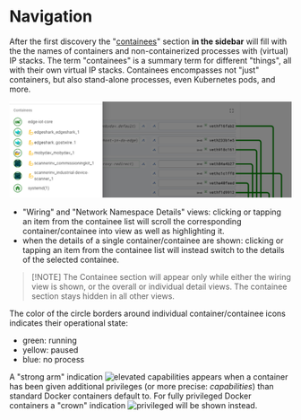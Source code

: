 # Navigation

After the first discovery the "[containees](containees.md)" section **in the
sidebar** will fill with the the names of containers and non-containerized
processes with (virtual) IP stacks. The term "containees" is a summary term for
different "things", all with their own virtual IP stacks. Containees encompasses
not "just" containers, but also stand-alone processes, even Kubernetes pods, and
more.

![sidebar container/containee navigator](_images/sidebar-containees.png
':class=scrshot')

- "Wiring" and "Network Namespace Details" views: clicking or tapping an item
  from the containee list will scroll the corresponding container/containee into
  view as well as highlighting it.
- when the details of a single container/containee are shown: clicking or
  tapping an item from the containee list will instead switch to the details of
  the selected containee.

> [!NOTE] The Containee section will appear only while either the wiring view is
> shown, or the overall or individual detail views. The containee section stays
> hidden in all other views.

The color of the circle borders around individual container/containee icons
indicates their operational state:
- green: running
- yellow: paused
- blue: no process

A "strong arm" indication ![elevated
capabilities](_media/icons/containeestates/Capable.svg ':class=mdicon :no-zoom')
appears when a container has been given additional privileges (or more precise:
_capabilities_) than standard Docker containers default to. For fully privileged
Docker containers a "crown" indication
![privileged](_media/icons/containeestates/Privileged.svg ':class=mdicon
:no-zoom') will be shown instead.
